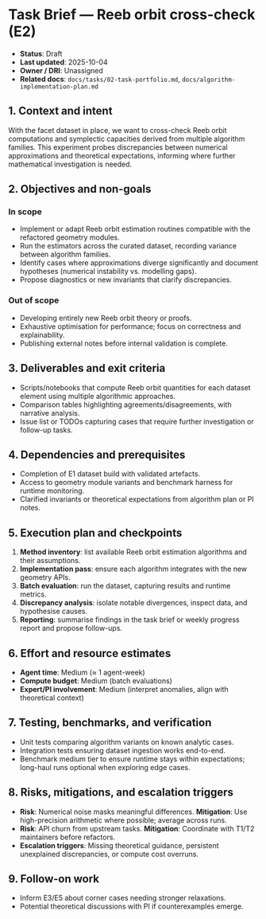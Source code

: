 # Task Brief — Reeb orbit cross-check (E2)

- **Status**: Draft
- **Last updated**: 2025-10-04
- **Owner / DRI**: Unassigned
- **Related docs**: `docs/tasks/02-task-portfolio.md`, `docs/algorithm-implementation-plan.md`

## 1. Context and intent

With the facet dataset in place, we want to cross-check Reeb orbit computations and symplectic
capacities derived from multiple algorithm families. This experiment probes discrepancies between
numerical approximations and theoretical expectations, informing where further mathematical
investigation is needed.

## 2. Objectives and non-goals

### In scope

- Implement or adapt Reeb orbit estimation routines compatible with the refactored geometry modules.
- Run the estimators across the curated dataset, recording variance between algorithm families.
- Identify cases where approximations diverge significantly and document hypotheses (numerical
  instability vs. modelling gaps).
- Propose diagnostics or new invariants that clarify discrepancies.

### Out of scope

- Developing entirely new Reeb orbit theory or proofs.
- Exhaustive optimisation for performance; focus on correctness and explainability.
- Publishing external notes before internal validation is complete.

## 3. Deliverables and exit criteria

- Scripts/notebooks that compute Reeb orbit quantities for each dataset element using multiple
  algorithmic approaches.
- Comparison tables highlighting agreements/disagreements, with narrative analysis.
- Issue list or TODOs capturing cases that require further investigation or follow-up tasks.

## 4. Dependencies and prerequisites

- Completion of E1 dataset build with validated artefacts.
- Access to geometry module variants and benchmark harness for runtime monitoring.
- Clarified invariants or theoretical expectations from algorithm plan or PI notes.

## 5. Execution plan and checkpoints

1. **Method inventory**: list available Reeb orbit estimation algorithms and their assumptions.
1. **Implementation pass**: ensure each algorithm integrates with the new geometry APIs.
1. **Batch evaluation**: run the dataset, capturing results and runtime metrics.
1. **Discrepancy analysis**: isolate notable divergences, inspect data, and hypothesise causes.
1. **Reporting**: summarise findings in the task brief or weekly progress report and propose
   follow-ups.

## 6. Effort and resource estimates

- **Agent time**: Medium (≈ 1 agent-week)
- **Compute budget**: Medium (batch evaluations)
- **Expert/PI involvement**: Medium (interpret anomalies, align with theoretical context)

## 7. Testing, benchmarks, and verification

- Unit tests comparing algorithm variants on known analytic cases.
- Integration tests ensuring dataset ingestion works end-to-end.
- Benchmark medium tier to ensure runtime stays within expectations; long-haul runs optional when
  exploring edge cases.

## 8. Risks, mitigations, and escalation triggers

- **Risk**: Numerical noise masks meaningful differences. **Mitigation**: Use high-precision
  arithmetic where possible; average across runs.
- **Risk**: API churn from upstream tasks. **Mitigation**: Coordinate with T1/T2 maintainers before
  refactors.
- **Escalation triggers**: Missing theoretical guidance, persistent unexplained discrepancies, or
  compute cost overruns.

## 9. Follow-on work

- Inform E3/E5 about corner cases needing stronger relaxations.
- Potential theoretical discussions with PI if counterexamples emerge.
